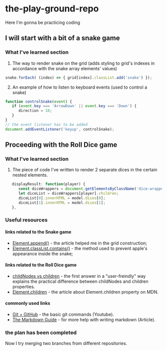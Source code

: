 # the-play-ground-repo

Here I'm gonna be practicing coding

## I will start with a bit of a snake game

### What I've learned section

1) The way to render snake on the grid (adds styling to grid's indexes in accordance with the snake array elements' values)
```js
snake.forEach( (index) => { grid[index].classList.add('snake') });
```

2) An example of how to listen to keyboard events (used to control a snake)
```js
function controlSnake(event) {
   if (event.key === 'ArrowDown' || event.key === 'Down') {
      direction = 10;
   }
}
// the event listener has to be added
document.addEventListener('keyup', controlSnake);
```

## Proceeding with the Roll Dice game

### What I've learned section

1) The piece of code I've written to render 2 separate dices in the certain nested elements.
```js
   displayResult: function(player) {
      const diceWrappers = document.getElementsByClassName('dice-wrapper');
      let diceList = diceWrappers[player].children;
      diceList[0].innerHTML = model.dices[0];
      diceList[1].innerHTML = model.dices[1];
   },

```

### Useful resources

#### links related to the Snake game
- [Element.append()](https://developer.mozilla.org/ru/docs/Web/API/Element/append) - the article helped me in the grid construction;
- [Element.classList.contains()](https://developer.mozilla.org/ru/docs/Web/API/Element/classList) - the method used to prevent apple's appearance inside the snake;

#### links related to the Roll Dice game
- [childNodes vs children](https://stackoverflow.com/questions/10381296/best-way-to-get-child-nodes) - the first answer in a "user-freindly" way explains the practical difference between childNodes and children properties.
- [Element.children](https://developer.mozilla.org/en-US/docs/Web/API/Element/children) - the article about Element.children property on MDN.

#### commonly used links
- [Git + GitHub](https://www.youtube.com/watch?v=RGOj5yH7evk) - the basic git commands (Youtube).
- [The Markdown Guide](https://www.markdownguide.org/) - for more help with writing markdown (Article).


### the plan has been completed
Now I try merging two branches from different repositories.
